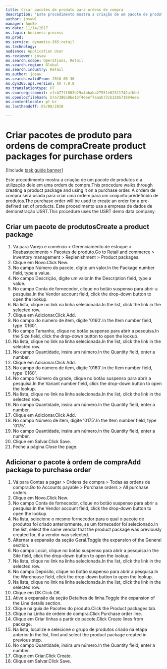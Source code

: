 ```yaml
--- 
title: Criar pacotes de produto para ordens de compra
description: "Este procedimento mostra a criação de um pacote de produtos e a utilização dele em uma ordem de compra."
author: josaw1
manager: AnnBe
ms.date: 11/14/2017
ms.topic: business-process
ms.prod: 
ms.service: dynamics-365-retail
ms.technology: 
audience: Application User
ms.reviewer: josaw
ms.search.scope: Operations, Retail
ms.search.region: Global
ms.search.industry: Retail
ms.author: josaw
ms.search.validFrom: 2016-06-30
ms.dyn365.ops.version: AX 7.0.0
ms.translationtype: HT
ms.sourcegitcommit: efcb77ff883b29a4bbaba27551e02311742afbbd
ms.openlocfilehash: b7a7386a9be15f4eeef7aaab73cb320b71994eea
ms.contentlocale: pt-br
ms.lasthandoff: 05/08/2018

---
```

# <a name="create-product-packages-for-purchase-orders"></a><span data-ttu-id="efdbd-103">Criar pacotes de produto para ordens de compra</span><span class="sxs-lookup"><span data-stu-id="efdbd-103">Create product packages for purchase orders</span></span>

[!include [task guide banner](../includes/task-guide-banner.md)]

<span data-ttu-id="efdbd-104">Este procedimento mostra a criação de um pacote de produtos e a utilização dele em uma ordem de compra.</span><span class="sxs-lookup"><span data-stu-id="efdbd-104">This procedure walks through creating a product package and using it on a purchase order.</span></span> <span data-ttu-id="efdbd-105">A ordem de compra será usada para criar uma ordem para um conjunto predefinido de produtos.</span><span class="sxs-lookup"><span data-stu-id="efdbd-105">The purchase order will be used to create an order for a pre-defined set of products.</span></span> <span data-ttu-id="efdbd-106">Este procedimento usa a empresa de dados de demonstração USRT.</span><span class="sxs-lookup"><span data-stu-id="efdbd-106">This procedure uses the USRT demo data company.</span></span>


## <a name="create-a-product-package"></a><span data-ttu-id="efdbd-107">Criar um pacote de produtos</span><span class="sxs-lookup"><span data-stu-id="efdbd-107">Create a product package</span></span>
1. <span data-ttu-id="efdbd-108">Vá para Varejo e comércio > Gerenciamento de estoque > Reabastecimento > Pacotes de produto.</span><span class="sxs-lookup"><span data-stu-id="efdbd-108">Go to Retail and commerce > Inventory management > Replenishment > Product packages.</span></span>
2. <span data-ttu-id="efdbd-109">Clique em Novo.</span><span class="sxs-lookup"><span data-stu-id="efdbd-109">Click New.</span></span>
3. <span data-ttu-id="efdbd-110">No campo Número do pacote, digite um valor.</span><span class="sxs-lookup"><span data-stu-id="efdbd-110">In the Package number field, type a value.</span></span>
4. <span data-ttu-id="efdbd-111">No campo Descrição, digite um valor.</span><span class="sxs-lookup"><span data-stu-id="efdbd-111">In the Description field, type a value.</span></span>
5. <span data-ttu-id="efdbd-112">No campo Conta de fornecedor, clique no botão suspenso para abrir a pesquisa.</span><span class="sxs-lookup"><span data-stu-id="efdbd-112">In the Vendor account field, click the drop-down button to open the lookup.</span></span>
6. <span data-ttu-id="efdbd-113">Na lista, clique no link na linha selecionada.</span><span class="sxs-lookup"><span data-stu-id="efdbd-113">In the list, click the link in the selected row.</span></span>
7. <span data-ttu-id="efdbd-114">Clique em Adicionar.</span><span class="sxs-lookup"><span data-stu-id="efdbd-114">Click Add.</span></span>
8. <span data-ttu-id="efdbd-115">No campo do número de item, digite '0160'.</span><span class="sxs-lookup"><span data-stu-id="efdbd-115">In the Item number field, type '0160'.</span></span>
9. <span data-ttu-id="efdbd-116">No campo Tamanho, clique no botão suspenso para abrir a pesquisa.</span><span class="sxs-lookup"><span data-stu-id="efdbd-116">In the Size field, click the drop-down button to open the lookup.</span></span>
10. <span data-ttu-id="efdbd-117">Na lista, clique no link na linha selecionada.</span><span class="sxs-lookup"><span data-stu-id="efdbd-117">In the list, click the link in the selected row.</span></span>
11. <span data-ttu-id="efdbd-118">No campo Quantidade, insira um número.</span><span class="sxs-lookup"><span data-stu-id="efdbd-118">In the Quantity field, enter a number.</span></span>
12. <span data-ttu-id="efdbd-119">Clique em Adicionar.</span><span class="sxs-lookup"><span data-stu-id="efdbd-119">Click Add.</span></span>
13. <span data-ttu-id="efdbd-120">No campo do número de item, digite '0160'.</span><span class="sxs-lookup"><span data-stu-id="efdbd-120">In the Item number field, type '0160'.</span></span>
14. <span data-ttu-id="efdbd-121">No campo Número da grade, clique no botão suspenso para abrir a pesquisa.</span><span class="sxs-lookup"><span data-stu-id="efdbd-121">In the Variant number field, click the drop-down button to open the lookup.</span></span>
15. <span data-ttu-id="efdbd-122">Na lista, clique no link na linha selecionada.</span><span class="sxs-lookup"><span data-stu-id="efdbd-122">In the list, click the link in the selected row.</span></span>
16. <span data-ttu-id="efdbd-123">No campo Quantidade, insira um número.</span><span class="sxs-lookup"><span data-stu-id="efdbd-123">In the Quantity field, enter a number.</span></span>
17. <span data-ttu-id="efdbd-124">Clique em Adicionar.</span><span class="sxs-lookup"><span data-stu-id="efdbd-124">Click Add.</span></span>
18. <span data-ttu-id="efdbd-125">No campo Número de item, digite '0175'.</span><span class="sxs-lookup"><span data-stu-id="efdbd-125">In the Item number field, type '0175'.</span></span>
19. <span data-ttu-id="efdbd-126">No campo Quantidade, insira um número.</span><span class="sxs-lookup"><span data-stu-id="efdbd-126">In the Quantity field, enter a number.</span></span>
20. <span data-ttu-id="efdbd-127">Clique em Salvar.</span><span class="sxs-lookup"><span data-stu-id="efdbd-127">Click Save.</span></span>
21. <span data-ttu-id="efdbd-128">Feche a página.</span><span class="sxs-lookup"><span data-stu-id="efdbd-128">Close the page.</span></span>

## <a name="add-package-to-purchase-order"></a><span data-ttu-id="efdbd-129">Adicionar o pacote à ordem de compra</span><span class="sxs-lookup"><span data-stu-id="efdbd-129">Add package to purchase order</span></span>
1. <span data-ttu-id="efdbd-130">Vá para Contas a pagar > Ordens de compra > Todas as ordens de compra.</span><span class="sxs-lookup"><span data-stu-id="efdbd-130">Go to Accounts payable > Purchase orders > All purchase orders.</span></span>
2. <span data-ttu-id="efdbd-131">Clique em Novo.</span><span class="sxs-lookup"><span data-stu-id="efdbd-131">Click New.</span></span>
3. <span data-ttu-id="efdbd-132">No campo Conta de fornecedor, clique no botão suspenso para abrir a pesquisa.</span><span class="sxs-lookup"><span data-stu-id="efdbd-132">In the Vendor account field, click the drop-down button to open the lookup.</span></span>
4. <span data-ttu-id="efdbd-133">Na lista, selecione o mesmo fornecedor para o qual o pacote de produtos foi criado anteriormente, se um fornecedor foi selecionado.</span><span class="sxs-lookup"><span data-stu-id="efdbd-133">In the list, select the same vendor that the product package was previously created for, if a vendor was selected.</span></span>
5. <span data-ttu-id="efdbd-134">Alternar a expansão da seção Geral.</span><span class="sxs-lookup"><span data-stu-id="efdbd-134">Toggle the expansion of the General section.</span></span>
6. <span data-ttu-id="efdbd-135">No campo Local, clique no botão suspenso para abrir a pesquisa.</span><span class="sxs-lookup"><span data-stu-id="efdbd-135">In the Site field, click the drop-down button to open the lookup.</span></span>
7. <span data-ttu-id="efdbd-136">Na lista, clique no link na linha selecionada.</span><span class="sxs-lookup"><span data-stu-id="efdbd-136">In the list, click the link in the selected row.</span></span>
8. <span data-ttu-id="efdbd-137">No campo Depósito, clique no botão suspenso para abrir a pesquisa.</span><span class="sxs-lookup"><span data-stu-id="efdbd-137">In the Warehouse field, click the drop-down button to open the lookup.</span></span>
9. <span data-ttu-id="efdbd-138">Na lista, clique no link na linha selecionada.</span><span class="sxs-lookup"><span data-stu-id="efdbd-138">In the list, click the link in the selected row.</span></span>
10. <span data-ttu-id="efdbd-139">Clique em OK.</span><span class="sxs-lookup"><span data-stu-id="efdbd-139">Click OK.</span></span>
11. <span data-ttu-id="efdbd-140">Ative a expansão da seção Detalhes de linha.</span><span class="sxs-lookup"><span data-stu-id="efdbd-140">Toggle the expansion of the Line details section.</span></span>
12. <span data-ttu-id="efdbd-141">Clique na guia de Pacotes do produto.</span><span class="sxs-lookup"><span data-stu-id="efdbd-141">Click the Product packages tab.</span></span>
13. <span data-ttu-id="efdbd-142">Clique na Linha de ordem de compra.</span><span class="sxs-lookup"><span data-stu-id="efdbd-142">Click Purchase order line.</span></span>
14. <span data-ttu-id="efdbd-143">Clique em Criar linhas a partir de pacote.</span><span class="sxs-lookup"><span data-stu-id="efdbd-143">Click Create lines from package.</span></span>
15. <span data-ttu-id="efdbd-144">Na lista, localize e selecione o grupo de produtos criado na etapa anterior.</span><span class="sxs-lookup"><span data-stu-id="efdbd-144">In the list, find and select the product package created in previous step.</span></span>
16. <span data-ttu-id="efdbd-145">No campo Quantidade, insira um número.</span><span class="sxs-lookup"><span data-stu-id="efdbd-145">In the Quantity field, enter a number.</span></span>
17. <span data-ttu-id="efdbd-146">Clique em Criar.</span><span class="sxs-lookup"><span data-stu-id="efdbd-146">Click Create.</span></span>
18. <span data-ttu-id="efdbd-147">Clique em Salvar.</span><span class="sxs-lookup"><span data-stu-id="efdbd-147">Click Save.</span></span>


